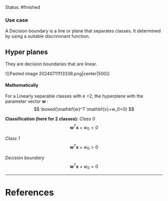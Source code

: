 Status: #finished 
### Use case 
A Decision boundary is a line or plane that separates classes. It determined by using a suitable discriminant function. 

## Hyper planes
They are decision boundaries that are linear.

![[Pasted image 20240711113338.png|center|500]]
#### Mathematically
For a Linearly separable classes with $k$ =2, the hyperplane with the parameter vector $\mathbf{w}$ :
$$
\boxed{\mathbf{w}^T \mathbf{x}+w_0=0}
$$

**Classification (here for 2 classes):**
*Class 0*
$$
\mathbf{w}^T \mathbf{x}+w_0<0
$$

*Class 1*
$$
\mathbf{w}^T \mathbf{x}+w_0>0
$$

*Decision boundary*
$$\mathbf{w}^T \mathbf{x}+w_0=0$$







---
# References
